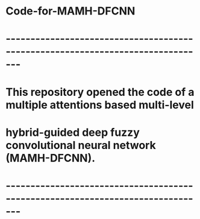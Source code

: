 # Code-for-MAMH-DFCNN
# -------------------------------------------------------------------------------
# This repository opened the code of a multiple attentions based multi-level 
# hybrid-guided deep fuzzy convolutional neural network (MAMH-DFCNN). 
# -------------------------------------------------------------------------------
